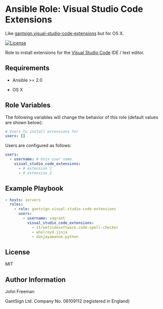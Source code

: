 Ansible Role: Visual Studio Code Extensions
===========================================
Like [gantsign.visual-studio-code-extensions](https://galaxy.ansible.com/gantsign/visual-studio-code-extensions/) but for OS X.

[![License](https://img.shields.io/badge/license-MIT-blue.svg)](https://raw.githubusercontent.com/donaldaverill/ansible-role-visual-studio-code-extensions/master/LICENSE)

Role to install extensions for the
[Visual Studio Code](https://code.visualstudio.com) IDE / text editor.

Requirements
------------

* Ansible >= 2.0

* OS X

Role Variables
--------------

The following variables will change the behavior of this role (default values
are shown below):

```yaml
# Users to install extensions for
users: []
```

Users are configured as follows:

```yaml
users:
  - username: # Unix user name
    visual_studio_code_extensions:
      - # extension 1
      - # extension 2
```

Example Playbook
----------------

```yaml
- hosts: servers
  roles:
    - role: gantsign.visual-studio-code-extensions
      users:
        - username: vagrant
          visual_studio_code_extensions:
            - streetsidesoftware.code-spell-checker
            - wholroyd.jinja
            - donjayamanne.python
```

License
-------

MIT

Author Information
------------------

John Freeman

GantSign Ltd.
Company No. 06109112 (registered in England)
